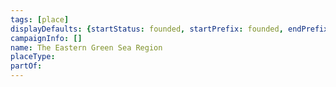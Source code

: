 ```yaml
---
tags: [place]
displayDefaults: {startStatus: founded, startPrefix: founded, endPrefix: destroyed, endStatus: destroyed}
campaignInfo: []
name: The Eastern Green Sea Region
placeType:
partOf:
---
```

